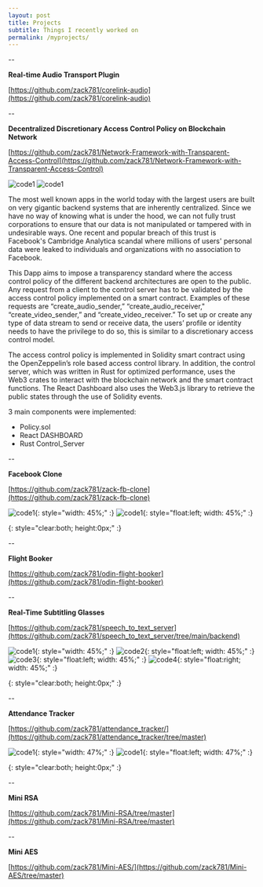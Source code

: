 ```yaml
---
layout: post
title: Projects
subtitle: Things I recently worked on
permalink: /myprojects/
---
```


--

**Real-time Audio Transport Plugin**

[https://github.com/zack781/corelink-audio](https://github.com/zack781/corelink-audio)

--

**Decentralized Discretionary Access Control Policy on Blockchain Network**

[https://github.com/zack781/Network-Framework-with-Transparent-Access-Control](https://github.com/zack781/Network-Framework-with-Transparent-Access-Control)


![code1](../assets/kaistweb3_1.png)
![code1](../assets/kaistweb3_2.png)

The most well known apps in the world today with the largest users are built on very gigantic backend systems that are inherently centralized. Since we have no way of knowing what is under the hood, we can not fully trust corporations to ensure that our data is not manipulated or tampered with in undesirable ways. One recent and popular breach of this trust is Facebook's Cambridge Analytica scandal where millions of users' personal data were leaked to individuals and organizations with no association to Facebook.

This Dapp aims to impose a transparency standard where the access control policy of the different backend architectures are open to the public. Any request from a client to the control server has to be validated by the access control policy implemented on a smart contract. Examples of these requests are “create_audio_sender,” “create_audio_receiver," “create_video_sender,” and  “create_video_receiver.” To set up or create any type of data stream to send or receive data, the users’ profile or identity needs to have the privilege to do so, this is similar to a discretionary access control model.

The access control policy is implemented in Solidity smart contract using the OpenZeppelin’s role based access control library. In addition, the control server, which was written in Rust for optimized performance, uses the Web3 crates to interact with the blockchain network and the smart contract functions. The React Dashboard also uses the Web3.js library to retrieve the public states through the use of Solidity events.

3 main components were implemented:
- Policy.sol
- React DASHBOARD
- Rust Control_Server

--

**Facebook Clone**

[https://github.com/zack781/zack-fb-clone](https://github.com/zack781/zack-fb-clone)

![code1](../assets/fb-clone1.png){: style="width: 45%;" :}
![code1](../assets/fb-clone2.png){: style="float:left; width: 45%;" :}

{: style="clear:both; height:0px;" :}

--

**Flight Booker**

[https://github.com/zack781/odin-flight-booker](https://github.com/zack781/odin-flight-booker)

--

**Real-Time Subtitling Glasses**

[https://github.com/zack781/speech_to_text_server](https://github.com/zack781/speech_to_text_server/tree/main/backend)

![code1](../assets/glass1.jpg){: style="width: 45%;" :}
![code2](../assets/glass2.jpg){: style="float:left; width: 45%;" :}
![code3](../assets/glass3.png){: style="float:left; width: 45%;" :}
![code4](../assets/glass4.jpg){: style="float:right; width: 45%;" :}

{: style="clear:both; height:0px;" :}

--

**Attendance Tracker**

[https://github.com/zack781/attendance_tracker/](https://github.com/zack781/attendance_tracker/tree/master)

![code1](../assets/atracker1.png){: style="width: 47%;" :}
![code1](../assets/atracker2.png){: style="float:left; width: 47%;" :}

{: style="clear:both; height:0px;" :}

--

**Mini RSA**

[https://github.com/zack781/Mini-RSA/tree/master](https://github.com/zack781/Mini-RSA/tree/master)

--

**Mini AES**

[https://github.com/zack781/Mini-AES/](https://github.com/zack781/Mini-AES/tree/master)

